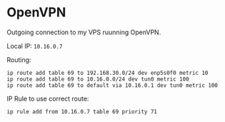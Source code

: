 # OpenVPN

Outgoing connection to my VPS ruunning OpenVPN.

Local IP: `10.16.0.7`

Routing:

```
ip route add table 69 to 192.168.30.0/24 dev enp5s0f0 metric 10
ip route add table 69 to 10.16.0.0/24 dev tun0 metric 100
ip route add table 69 to default via 10.16.0.1 dev tun0 metric 100
```

IP Rule to use correct route:

```
ip rule add from 10.16.0.7 table 69 priority 71
```